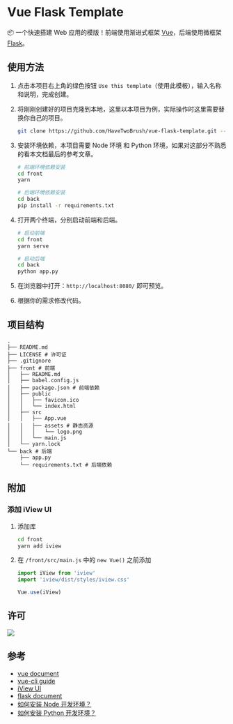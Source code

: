 # Vue Flask Template

📦 一个快速搭建 Web 应用的模版！前端使用渐进式框架 [Vue](https://github.com/vuejs/vue)，后端使用微框架 [Flask](https://github.com/pallets/flask)。

## 使用方法

1. 点击本项目右上角的绿色按钮 `Use this template`（使用此模板），输入名称和说明，完成创建。

2. 将刚刚创建好的项目克隆到本地，这里以本项目为例，实际操作时这里需要替换你自己的项目。

    ```bash
    git clone https://github.com/HaveTwoBrush/vue-flask-template.git --depth 1
    ```

3. 安装环境依赖，本项目需要 Node 环境 和 Python 环境，如果对这部分不熟悉的看本文档最后的参考文章。

    ```bash
    # 前端环境依赖安装
    cd front
    yarn
    
    # 后端环境依赖安装
    cd back
    pip install -r requirements.txt
    ```

4. 打开两个终端，分别启动前端和后端。

    ```bash
    # 启动前端
    cd front
    yarn serve
    
    # 启动后端
    cd back
    python app.py
    ```

5. 在浏览器中打开：`http://localhost:8080/` 即可预览。

6. 根据你的需求修改代码。

## 项目结构

```
.
├── README.md
├── LICENSE # 许可证
├── .gitignore
├── front # 前端
│   ├── README.md
│   ├── babel.config.js
│   ├── package.json # 前端依赖
│   ├── public
│   │   ├── favicon.ico
│   │   └── index.html
│   ├── src
│   │   ├── App.vue
│   │   ├── assets # 静态资源
│   │   │   └── logo.png
│   │   └── main.js
│   └── yarn.lock
└── back # 后端
    ├── app.py
    └── requirements.txt # 后端依赖
```

## 附加

### 添加 iView UI

1. 添加库

    ```bash
    cd front
    yarn add iview
    ```

2. 在 `/front/src/main.js` 中的 `new Vue()` 之前添加

    ```javascript
    import iView from 'iview'
    import 'iview/dist/styles/iview.css'
    
    Vue.use(iView)
    ```

## 许可

[![](https://award.dovolopor.com?lt=License&rt=MIT&rbc=green)](./LICENSE)

## 参考

- [vue document](https://cn.vuejs.org/v2/guide/)
- [vue-cli guide](https://cli.vuejs.org/zh/guide/)
- [iView UI](https://www.iviewui.com/)
- [flask document](https://dormousehole.readthedocs.io/en/latest/)
- [如何安装 Node 开发环境？](https://v2ai.cn/linux/2018/11/11/LX-10.html)
- [如何安装 Python 开发环境？](https://v2ai.cn/linux/2018/04/29/LX-2.html)
